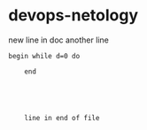 # devops-netology

new line in doc
    another line 
         
	begin while d=0 do

        end 





        line in end of file
